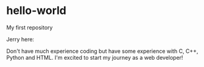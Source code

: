 # hello-world

My first repository

Jerry here:

Don't have much experience coding but have some experience with C, C++, Python and HTML. I'm excited to start my journey as a web developer!
